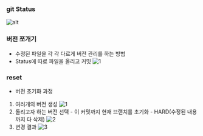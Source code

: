 ### git Status

![alt](https://git-scm.com/book/en/v2/images/lifecycle.png)

### 버전 쪼개기

- 수정된 파일을 각 각 다르게 버전 관리를 하는 방법
- Status에 따로 파일을 올리고 커밋
![1](https://user-images.githubusercontent.com/26784875/46487856-04dd3900-c83c-11e8-97f0-884cc36eebfe.png)


### reset
- 버전 초기화 과정

1. 여러개의 버전 생성
![1](https://user-images.githubusercontent.com/26784875/46488486-c3e62400-c83d-11e8-8915-70d9fc014fab.png)
2. 돌리고자 하는 버전 선택 - 이 커밋까지 현재 브랜치를 초기화 - HARD(수정된 내용까지 다 삭제)
![2](https://user-images.githubusercontent.com/26784875/46488487-c3e62400-c83d-11e8-9507-a952d872d07d.png)
3. 변경 결과
![3](https://user-images.githubusercontent.com/26784875/46488488-c47eba80-c83d-11e8-9b08-a05bf9ea34ca.png)
